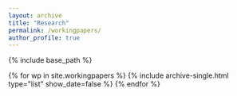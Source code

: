 ```yaml
---
layout: archive
title: "Research"
permalink: /workingpapers/
author_profile: true
---
```

{% include base_path %}

{% for wp in site.workingpapers %}
  {% include archive-single.html type="list" show_date=false %}
{% endfor %}
